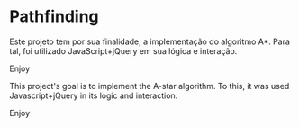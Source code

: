# Pathfinding

Este projeto tem por sua finalidade, a implementação do algoritmo A*.
Para tal, foi utilizado JavaScript+jQuery em sua lógica e interação.

Enjoy

This project's goal is to implement the A-star algorithm.
To this, it was used Javascript+jQuery in its logic and interaction.

Enjoy
